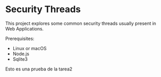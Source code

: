 # Security Threads

This project explores some common security threads usually present in Web Applications.

Prerequisites:
- Linux or macOS
- Node.js
- Sqlite3
  
Esto es una prueba de la tarea2
